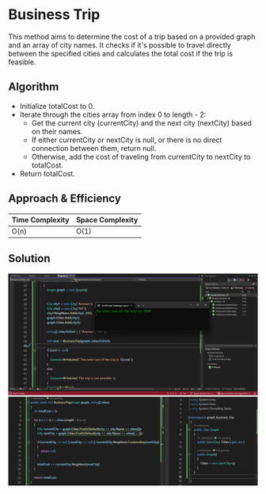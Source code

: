 # Business Trip

This  method aims to determine the cost of a trip based on a provided graph and an array of city names. It checks if it's possible to travel directly between the specified cities and calculates the total cost if the trip is feasible.

## Algorithm 

- Initialize totalCost to 0.
- Iterate through the cities array from index 0 to length - 2:
  - Get the current city (currentCity) and the next city (nextCity) based on their names.
  - If either currentCity or nextCity is null, or there is no direct connection between them, return null.
  - Otherwise, add the cost of traveling from currentCity to nextCity to totalCost.
- Return totalCost.

## Approach & Efficiency

| Time Complexity |Space Complexity|
|-----------------|----------------|
| O(n)            | O(1)           |
 

 ## Solution
 ![CC37sol](./CC37sol.png)
 ![Methods](./CC37Methods.png)